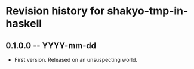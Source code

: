 # Revision history for shakyo-tmp-in-haskell

## 0.1.0.0 -- YYYY-mm-dd

* First version. Released on an unsuspecting world.
